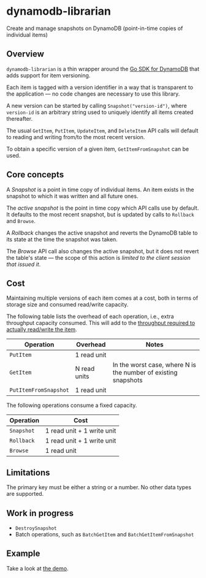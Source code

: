 # dynamodb-librarian
Create and manage snapshots on DynamoDB (point-in-time copies of individual items)

## Overview
`dynamodb-librarian` is a thin wrapper around the
[Go SDK for DynamoDB](https://docs.aws.amazon.com/sdk-for-go/api/service/dynamodb/)
that adds support for item versioning.

Each item is tagged with a version identifier in a way that is transparent
to the application &mdash; no code changes are necessary to use this library.

A new version can be started by calling `Snapshot("version-id")`, where
`version-id` is an arbitrary string used to uniquely identify all items 
created thereafter.

The usual `GetItem`, `PutItem`, `UpdateItem`, and `DeleteItem` API calls 
will default to reading and writing from/to the most recent version.

To obtain a specific version of a given item, `GetItemFromSnapshot` 
can be used.


## Core concepts
A *Snapshot* is a point in time copy of individual items.
An item exists in the snapshot to which it was written and all future ones.

The *active snapshot* is the point in time copy which API calls use by
default. It defaults to the most recent snapshot, but is updated by calls
to `Rollback` and `Browse`.

A *Rollback* changes the active snapshot and reverts the DynamoDB table 
to its state at the time the snapshot was taken.

The *Browse* API call also changes the active snapshot, but it does not 
revert the table's state &mdash; the scope of this action is *limited to the client 
session that issued it*. 


## Cost
Maintaining multiple versions of each item comes at a cost, both in terms
of storage size and consumed read/write capacity.


The following table lists the overhead of each operation, i.e., extra
throughput capacity consumed. This will add to the [throughput required to actually
read/write the item](http://docs.aws.amazon.com/amazondynamodb/latest/developerguide/HowItWorks.ProvisionedThroughput.html).

| Operation     | Overhead       | Notes |
| --------------|----------------|-------|
| `PutItem`     | 1 read unit    ||
| `GetItem`     | N read units   | In the worst case, where N is the number of existing snapshots |
| `PutItemFromSnapshot`     | 1 read unit    ||



The following operations consume a fixed capacity.

| Operation   | Cost       |
| ------------|----------------|
| `Snapshot`  | 1 read unit + 1 write unit  |
| `Rollback`  | 1 read unit + 1 write unit  |
| `Browse`    | 1 read unit  |


## Limitations
The primary key must be either a string or a number. No other data types
are supported.


## Work in progress
* `DestroySnapshot`
* Batch operations, such as `BatchGetItem` and `BatchGetItemFromSnapshot`


## Example
Take a look at [the demo](https://github.com/marcoalmeida/ddblibrarian/tree/master/cmd/demo).
